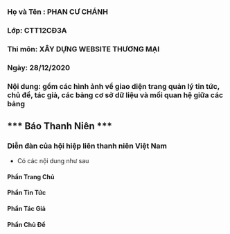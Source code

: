 ### Họ và Tên : PHAN CƯ CHÁNH
### Lớp: CTT12CĐ3A
### Thi môn: XÂY DỰNG WEBSITE THƯƠNG MẠI
### Ngày: 28/12/2020
### Nội dung: gồm các hình ảnh về giao diện trang quản lý tin tức, chủ đề, tác giả, các bảng cơ sở dữ liệu và mối quan hệ giữa các bảng

## *** Báo Thanh Niên ***
### Diễn đàn của hội hiệp liên thanh niên Việt Nam
- Có các nội dung như sau 
#### Phần Trang Chủ
#### Phần Tin Tức
#### Phần Tác Giả
#### Phần Chủ Đề
